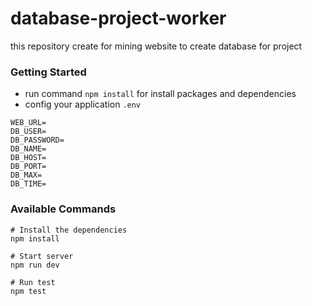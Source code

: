 # database-project-worker
this repository create for mining website to create database for project

### Getting Started
- run command `npm install` for install packages and dependencies
- config your application `.env`

```
WEB_URL=
DB_USER=
DB_PASSWORD=
DB_NAME=
DB_HOST=
DB_PORT=
DB_MAX=
DB_TIME=
```

### Available Commands
```
# Install the dependencies
npm install

# Start server
npm run dev

# Run test
npm test
```